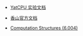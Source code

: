 - [YatCPU 实验文档](https://yatcpu.sysu.tech/learning-path/)

- [香山官方文档](https://docs.xiangshan.cc/zh-cn/latest/)

- [Computation Structures (6.004) ](https://computation-structures.github.io/course/)